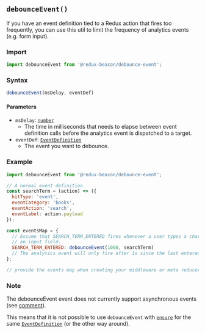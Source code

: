 ## `debounceEvent()`

If you have an event definition tied to a Redux action that fires too
frequently, you can use this util to limit the frequency of analytics events
(e.g. form input).

### Import

```js
import debounceEvent from '@redux-beacon/debounce-event';
```

### Syntax

```js
debounceEvent(msDelay, eventDef)
```

#### Parameters

* `msDelay`: [`number`](https://developer.mozilla.org/en-US/docs/Glossary/Number)
  - The time in milliseconds that needs to elapse between event definition calls
    before the analytics event is dispatched to a target.
* `eventDef`: [`EventDefinition`](../api/event-definition.md)
  - The event you want to debounce.


### Example

```js
import debounceEvent from '@redux-beacon/debounce-event';

// A normal event definition
const searchTerm = (action) => ({
  hitType: 'event',
  eventCategory: 'books',
  eventAction: 'search',
  eventLabel: action.payload
});

const eventsMap = {
  // Assume that SEARCH_TERM_ENTERED fires whenever a user types a character into
  // an input field.
  SEARCH_TERM_ENTERED: debounceEvent(1000, searchTerm)
  // The analytics event will only fire after 1s since the last entered character
};

// provide the events map when creating your middleware or meta reducer...
```

### Note

The debounceEvent event does not currently support asynchronous events (see [comment](https://github.com/rangle/redux-beacon/issues/286#issuecomment-423023024)).

This means that it is not possible to use `debounceEvent` with [`ensure`](./ensure.md) for the same [`EventDefinition`](../api/event-definition.md) (or the other way around).
